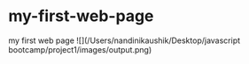 # my-first-web-page
my first web page
![](/Users/nandinikaushik/Desktop/javascript bootcamp/project1/images/output.png)
